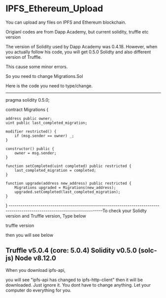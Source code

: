 # IPFS_Ethereum_Upload
You can upload any files on IPFS and Ethereum blockchain.

Origianl codes are from Dapp Academy, but current solidity, truffle etc version 

The version of Solidity used by Dapp Academy was 0.4.18. However, when you actually follow his code, you will get 0.5.0 Solidty and also different version of Truffle. 

This cause some minor errors. 

So you need to change Migrations.Sol 

Here is the code you need to type/change. 

-----------------------------------------------------------------------------------------------------------------------------
pragma solidity 0.5.0;

contract Migrations {

    address public owner;
    uint public last_completed_migration;

    modifier restricted() {
        if (msg.sender == owner) _;
    }

    constructor() public {
        owner = msg.sender;
    }

    function setCompleted(uint completed) public restricted {
        last_completed_migration = completed;
    }

    function upgrade(address new_address) public restricted {
        Migrations upgraded = Migrations(new_address);
        upgraded.setCompleted(last_completed_migration);
    }
}
-----------------------------------------------------------------------------------------------------------------------------To check your Solidty version and Truffle version,
Type below

truffle version

then you will see below

Truffle v5.0.4 (core: 5.0.4)
Solidity v0.5.0 (solc-js)
Node v8.12.0
-----------------------------------------------------------------------------------------------------------------------------
When you download ipfs-api,

you will see "ipfs-api has changed to ipfs-http-client" then it will be downloaded. 
Just ignore it. You dont have to change anything. Let your computer do everything for you.








